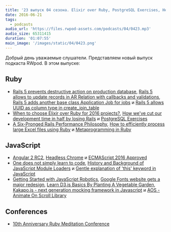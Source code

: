 ```yaml
---
title: '23 выпуск 04 сезона. Elixir over Ruby, PostgreSQL Exercises, Headless Chrome, Kakapo.js, AOS и прочее'
date: 2016-06-21
tags:
  - podcasts
audio_url: 'https://files.rwpod-assets.com/podcasts/04/0423.mp3'
audio_size: 65311415
duration: '01:07:55'
main_image: '/images/static/04/0423.png'
---
```


Добрый день уважаемые слушатели. Представляем новый выпуск подкаста RWpod. В этом выпуске:

## Ruby

- [Rails 5 prevents destructive action on production database](http://blog.bigbinary.com/2016/06/07/rails-5-prevents-destructive-action-on-production-db.html), [Rails 5 allows to update records in AR Relation with callbacks and validations](http://blog.bigbinary.com/2016/06/10/rails-5-allows-updating-relation-objects-along-with-callbacks-and-validations.html), [Rails 5 adds another base class Application Job for jobs](http://blog.bigbinary.com/2016/06/12/rails-5-adds-application-jobs-for-jobs.html) и [Rails 5 allows UUID as column type in create_join_table](http://blog.bigbinary.com/2016/06/16/rails-5-create-join-table-with-uuid.html)
- [When to choose Elixir over Ruby for 2016 projects?](https://www.amberbit.com/blog/2015/12/22/when-choose-elixir-over-ruby-for-2016-projects/), [How we've cut our development time in half by losing Rails](http://mixandgo.com/blog/how-weve-cut-our-development-time-in-half-by-losing-rails) и [PostgreSQL Exercises](https://pgexercises.com/)
- [A Six-Pronged Rails Performance Philosophy](http://blog.scoutapp.com/articles/2016/06/14/performance-prereqs-for-rails-teams), [How to efficiently process large Excel files using Ruby](https://infinum.co/the-capsized-eight/articles/how-to-efficiently-process-large-excel-files-using-ruby) и [Metaprogramming in Ruby](https://blog.codeship.com/metaprogramming-in-ruby/)

## JavaScript

- [Angular 2 RC2](http://angularjs.blogspot.com/2016/06/rc2-now-available.html), [Headless Chrome](https://docs.google.com/presentation/d/1gqK9F4lGAY3TZudAtdcxzMQNEE7PcuQrGu83No3l0lw/preview?slide=id.g14ebf0ab58_0_0) и [ECMAScript 2016 Approved](http://www.ecma-international.org/ecma-262/7.0/index.html)
- [One does not simply learn to code](https://medium.freecodecamp.com/one-does-not-simply-learn-to-code-f25bacdc5b62), [History and Background of JavaScript Module Loaders](http://appendto.com/2016/06/the-short-history-of-javascript-module-loaders/) и [Gentle explanation of 'this' keyword in JavaScript](http://rainsoft.io/gentle-explanation-of-this-in-javascript/)
- [Getting Started with JavaScript Robotics](https://medium.com/@leo/getting-started-with-javascript-robotics-5c54e716562c), [Google Fonts website gets a major redesign](http://www.creativebloq.com/fonts/google-fonts-website-gets-redesign-61620894), [Learn D3.js Basics By Planting A Vegetable Garden](https://www.rtfmanual.io/d3garden/), [Kakapo.js - next generation mocking framework in Javascript](http://devlucky.github.io/kakapo-js) и [AOS - Animate On Scroll Library](http://michalsnik.github.io/aos/)

## Conferences

- [10th Anniversary Ruby Meditation Conference](https://rubymeditation10.eventbrite.com/)
